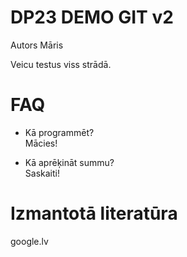 # DP23 DEMO GIT v2

Autors Māris

Veicu testus viss strādā.

# FAQ
- Kā programmēt?  
Mācies!

- Kā aprēķināt summu?  
Saskaiti!

# Izmantotā literatūra
google.lv
